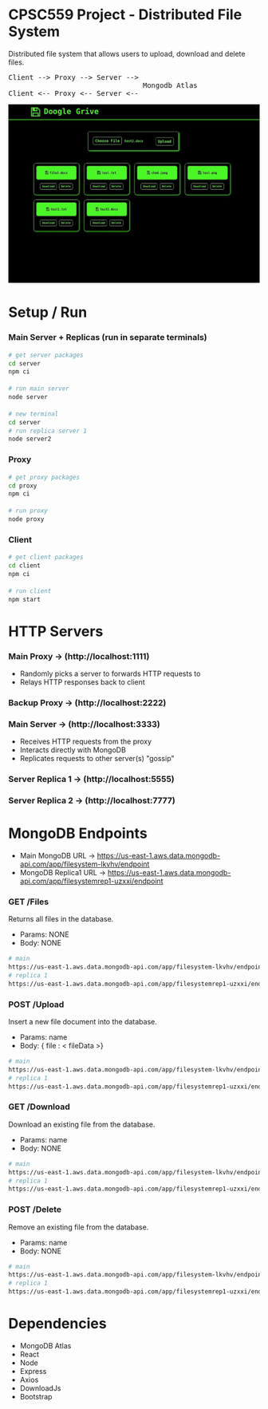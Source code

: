 # CPSC559 Project - Distributed File System
Distributed file system that allows users to upload, download and delete files. 
<pre>
Client --> Proxy --> Server --> 
                                Mongodb Atlas
Client <-- Proxy <-- Server <-- 
</pre> 

![FileSystem](preview.jpg)

# Setup / Run
### Main Server + Replicas (run in separate terminals)
```bash
# get server packages
cd server
npm ci

# run main server
node server

# new terminal
cd server
# run replica server 1
node server2
```

### Proxy
```bash
# get proxy packages
cd proxy
npm ci

# run proxy
node proxy
```

### Client
```bash
# get client packages
cd client
npm ci

# run client
npm start
```

# HTTP Servers
### Main Proxy -> (http://localhost:1111)
- Randomly picks a server to forwards HTTP requests to
- Relays HTTP responses back to client
### Backup Proxy -> (http://localhost:2222)

### Main Server -> (http://localhost:3333)
- Receives HTTP requests from the proxy
- Interacts directly with MongoDB
- Replicates requests to other server(s) "gossip"

### Server Replica 1 -> (http://localhost:5555)
### Server Replica 2 -> (http://localhost:7777)

# MongoDB Endpoints
- Main MongoDB URL -> https://us-east-1.aws.data.mongodb-api.com/app/filesystem-lkvhv/endpoint
- MongoDB Replica1 URL -> https://us-east-1.aws.data.mongodb-api.com/app/filesystemrep1-uzxxi/endpoint

### GET /Files
Returns all files in the database.  
- Params: NONE  
- Body: NONE
``` bash
# main
https://us-east-1.aws.data.mongodb-api.com/app/filesystem-lkvhv/endpoint/files
# replica 1
https://us-east-1.aws.data.mongodb-api.com/app/filesystemrep1-uzxxi/endpoint/files
```
### POST /Upload
Insert a new file document into the database.  
- Params: name
- Body: { file : < fileData >}
``` bash
# main
https://us-east-1.aws.data.mongodb-api.com/app/filesystem-lkvhv/endpoint/upload
# replica 1
https://us-east-1.aws.data.mongodb-api.com/app/filesystemrep1-uzxxi/endpoint/upload
```
### GET /Download
Download an existing file from the database.  
- Params: name  
- Body: NONE
``` bash
# main
https://us-east-1.aws.data.mongodb-api.com/app/filesystem-lkvhv/endpoint/download
# replica 1
https://us-east-1.aws.data.mongodb-api.com/app/filesystemrep1-uzxxi/endpoint/download
```
### POST /Delete
Remove an existing file from the database.  
- Params: name  
- Body: NONE
``` bash
# main
https://us-east-1.aws.data.mongodb-api.com/app/filesystem-lkvhv/endpoint/delete
# replica 1
https://us-east-1.aws.data.mongodb-api.com/app/filesystemrep1-uzxxi/endpoint/delete
```

# Dependencies
- MongoDB Atlas
- React
- Node
- Express
- Axios
- DownloadJs
- Bootstrap